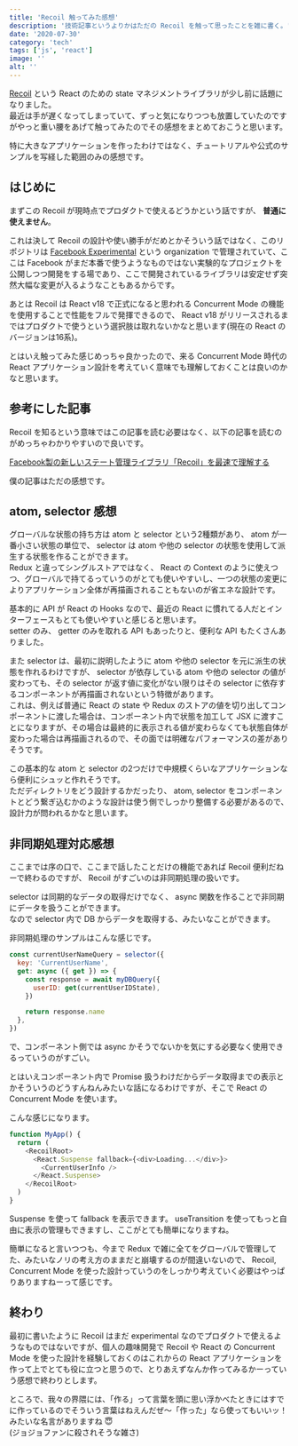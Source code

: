 ```yaml
---
title: 'Recoil 触ってみた感想'
description: '技術記事というよりかはただの Recoil を触って思ったことを雑に書く。'
date: '2020-07-30'
category: 'tech'
tags: ['js', 'react']
image: ''
alt: ''
---
```


[Recoil](https://recoiljs.org/) という React のための state マネジメントライブラリが少し前に話題になりました。  
最近は手が遅くなってしまっていて、ずっと気になりつつも放置していたのですがやっと重い腰をあげて触ってみたのでその感想をまとめておこうと思います。

特に大きなアプリケーションを作ったわけではなく、チュートリアルや公式のサンプルを写経した範囲のみの感想です。

## はじめに

まずこの Recoil が現時点でプロダクトで使えるどうかという話ですが、 **普通に使えません**。

これは決して Recoil の設計や使い勝手がだめとかそういう話ではなく、このリポジトリは [Facebook Experimental](https://github.com/facebookexperimental) という organization で管理されていて、ここは Facebook がまだ本番で使うようなものではない実験的なプロジェクトを公開しつつ開発をする場であり、ここで開発されているライブラリは安定せず突然大幅な変更が入るようなこともあるからです。

あとは Recoil は React v18 で正式になると思われる Concurrent Mode の機能を使用することで性能をフルで発揮できるので、 React v18 がリリースされるまではプロダクトで使うという選択肢は取れないかなと思います(現在の React のバージョンは16系)。

とはいえ触ってみた感じめっちゃ良かったので、来る Concurrent Mode 時代の React アプリケーション設計を考えていく意味でも理解しておくことは良いのかなと思います。

## 参考にした記事

Recoil を知るという意味ではこの記事を読む必要はなく、以下の記事を読むのがめっちゃわかりやすいので良いです。

[Facebook製の新しいステート管理ライブラリ「Recoil」を最速で理解する](https://blog.uhy.ooo/entry/2020-05-16/recoil-first-impression/)

僕の記事はただの感想です。

## atom, selector 感想

グローバルな状態の持ち方は atom と selector という2種類があり、 atom が一番小さい状態の単位で、 selector は atom や他の selector の状態を使用して派生する状態を作ることができます。  
Redux と違ってシングルストアではなく、 React の Context のように使えつつ、グローバルで持てるっていうのがとても使いやすいし、一つの状態の変更によりアプリケーション全体が再描画されることもないのが省エネな設計です。

基本的に API が React の Hooks なので、最近の React に慣れてる人だとインターフェースもとても使いやすいと感じると思います。  
setter のみ、 getter のみを取れる API もあったりと、便利な API もたくさんありました。

また selector は、最初に説明したように atom や他の selector を元に派生の状態を作れるわけですが、 selector が依存している atom や他の selector の値が変わっても、その selector が返す値に変化がない限りはその selector に依存するコンポーネントが再描画されないという特徴があります。  
これは、例えば普通に React の state や Redux のストアの値を切り出してコンポーネントに渡した場合は、コンポーネント内で状態を加工して JSX に渡すことになりますが、その場合は最終的に表示される値が変わらなくても状態自体が変わった場合は再描画されるので、その面では明確なパフォーマンスの差がありそうです。

この基本的な atom と selector の2つだけで中規模くらいなアプリケーションなら便利にシュッと作れそうです。  
ただディレクトリをどう設計するかだったり、 atom, selector をコンポーネントとどう繋ぎ込むかのような設計は使う側でしっかり整備する必要があるので、設計力が問われるかなと思います。

## 非同期処理対応感想

ここまでは序の口で、ここまで話したことだけの機能であれば Recoil 便利だねーで終わるのですが、 Recoil がすごいのは非同期処理の扱いです。

selector は同期的なデータの取得だけでなく、 async 関数を作ることで非同期にデータを扱うことができます。  
なので selector 内で DB からデータを取得する、みたいなことができます。

非同期処理のサンプルはこんな感じです。

```javascript
const currentUserNameQuery = selector({
  key: 'CurrentUserName',
  get: async ({ get }) => {
    const response = await myDBQuery({
      userID: get(currentUserIDState),
    })

    return response.name
  },
})
```

で、コンポーネント側では async かそうでないかを気にする必要なく使用できるっていうのがすごい。

とはいえコンポーネント内で Promise 扱うわけだからデータ取得までの表示とかそういうのどうすんねんみたいな話になるわけですが、そこで React の Concurrent Mode を使います。

こんな感じになります。

```javascript
function MyApp() {
  return (
    <RecoilRoot>
      <React.Suspense fallback={<div>Loading...</div>}>
        <CurrentUserInfo />
      </React.Suspense>
    </RecoilRoot>
  )
}
```

Suspense を使って fallback を表示できます。 useTransition を使ってもっと自由に表示の管理もできますし、ここがとても簡単になりますね。

簡単になると言いつつも、今まで Redux で雑に全てをグローバルで管理してた、みたいなノリの考え方のままだと崩壊するのが間違いないので、 Recoil, Concurrent Mode を使った設計っていうのをしっかり考えていく必要はやっぱりありますねーって感じです。

## 終わり

最初に書いたように Recoil はまだ experimental なのでプロダクトで使えるようなものではないですが、個人の趣味開発で Recoil や React の Concurrent Mode を使った設計を経験しておくのはこれからの React アプリケーションを作って上でとても役に立つと思うので、とりあえずなんか作ってみるかーっていう感想で終わりとします。

ところで、我々の界隈には、「作る」って言葉を頭に思い浮かべたときにはすでに作っているのでそういう言葉はねえんだぜ〜「作った」なら使ってもいいッ！みたいな名言がありますね :innocent:  
(ジョジョファンに殺されそうな雑さ)
